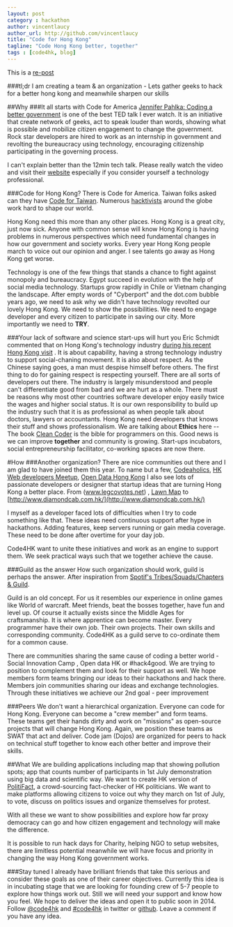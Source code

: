 ```yaml
---
layout: post
category : hackathon
author: vincentlaucy
author_url: http://github.com/vincentlaucy
title: "Code for Hong Kong"
tagline: "Code Hong Kong better, together"
tags : [code4hk, blog]
---
```


This is a [re-post](http://kleineblase.wordpress.com/2013/12/01/code-for-hong-kong/)

###tl;dr
I am creating a team & an organization - Lets gather geeks to hack for a better hong kong and meanwhile sharpen our skills 

##Why 
###It all starts with Code for America
[Jennifer Pahlka: Coding a better government](www.ted.com/talks/jennifer_pahlka_coding_a_better_government.html) is one of the best TED talk I ever watch.
It is an initiative that create network of geeks, act to speak louder than words, showing what is possible and mobilize citizen engagement to change the government. Rock star developers are hired to work as an internship in government and revolting the bureaucracy using technology, encouraging citizenship participating in the governing process.  

I can't explain better than the 12min tech talk. Please really watch the video and visit their [website](http://www.codeforamerica.org/programs/) especially if you consider yourself a technology professional.

###Code for Hong Kong?
There is Code for America. Taiwan folks asked can they have [Code for Taiwan](http://mmdays.com/2012/06/25/code-for-taiwan-does-it-work/). Numerous [hacktivists](http://en.wikipedia.org/wiki/Hacktivism) around the globe work hard to shape our world. 


Hong Kong need this more than any other places. Hong Kong is a great city, just now sick. 
Anyone with common sense will know Hong Kong is having problems in numerous perspectives which need fundamental changes in how our government and society works.  Every year Hong Kong people march to voice out our opinion and anger. I see talents go away as Hong Kong get worse.

Technology is one of the few things that stands a chance to fight against monopoly and bureaucracy. 
Egypt succeed in evolution with the help of social media technology. Startups grow rapidly in Chile or Vietnam changing the landscape. After empty words of "Cyberport" and the dot.com bubble years ago, we need to ask why we didn't have technology revolted our lovely Hong Kong. We need to show the possibilities. We need to engage developer and every citizen to participate in saving our city. More importantly we need to **TRY**.

###Your lack of software and science start-ups will hurt you
Eric Schmidt commented that on Hong Kong's technology industry [during his recent Hong Kong visit](http://cbkcuhk.wordpress.com/2013/11/05/google-chairman-eric-schmidt-discusses-entrepreneurship-in-hong-kong/) .
It is about capability, having a strong technology industry to support social-chaning movement. 
It is also about respect. As the Chinese saying goes, a man must despise himself before others. The first thing to do for gaining respect is respecting yourself. 
There are all sorts of developers out there. The industry is largely misunderstood and people can't differentiate good from bad and we are hurt as a whole. 
There must be reasons why most other countries software developer enjoy easily twice the wages and higher social status. 
It is our own responsibility to build up the industry such that it is as professional as when people talk about doctors, lawyers or accountants.
Hong Kong need developers that knows their stuff and shows professionalism. We are talking about **Ethics** here -- The book [Clean Coder](http://www.amazon.com/The-Clean-Coder-Professional-Programmers/dp/0137081073 ) is the bible for programmers on this.
Good news is we can improve **together** and community is growing. Start-ups incubators, social entrepreneurship facilitator, co-working spaces are now there.

#How
###Another organization? 
There are nice communities out there and I am glad to have joined them this year. To name but a few, [Codeaholics](http://codeaholics.hk), [HK Web developers Meetup](http://www.meetup.com/HK-Web-Developers/), [Open Data Hong Kong](http://opendatahk.com/) 
I also see lots of passionate developers or designer that startup ideas that are turning Hong Kong a better place.
From (www.legcovotes.net)  , [Lawn Map](http://lawnmaphk.org/portal/) to  [http://www.diamondcab.com.hk/](http://www.diamondcab.com.hk/)

I myself as a developer faced lots of difficulties when I try to code something like that.
These ideas need continuous support after hype in hackathons. Adding features, keep servers running or gain media coverage. These need to be done after overtime for your day job. 

Code4HK want to unite these initiatives and work as an engine to support them. We seek practical ways such that we together achieve the cause.

###Guild as the answer
How such organization should work, guild is perhaps the answer. After inspiration from [Spotif's Tribes/Squads/Chapters & Guild](http://blog.crisp.se/2012/11/14/henrikkniberg/scaling-agile-at-spotify).

Guild is an old concept. For us it resembles our experience in online games like World of warcraft. Meet friends, beat the bosses together, have fun and level up.
 Of course it actually exists since the Middle Ages for craftsmanship. It is where apprentice can become master.
Every programmer have their own job. Their own projects. Their own skills and corresponding community. Code4HK as a guild serve to co-ordinate them for a common cause.

There are communities sharing the same cause of coding a better world - Social Innovation Camp , Open data HK or #hack4good.
 We are trying to position to complement them and look for their support as well. We hope members form teams bringing our ideas to their hackathons and hack there. Members join communities sharing our ideas and exchange technologies. Through these initiatives we achieve our 2nd goal - peer improvement

###Peers
We don't want a hierarchical organization. Everyone can code for Hong Kong. Everyone can become a "crew member" and form teams.
These teams get their hands dirty and work on "missions" as open-source projects that will change Hong Kong. Again, we position these teams as SWAT that act and deliver.
Code jam (Dojos) are organized for peers to hack on technical stuff together to know each other better and improve their skills.  

##What
We are building applications including map that showing pollution spots; app that counts number of participants in 1st July demonstration using big data and scientific way. 
We want to create HK version of [PolitiFact](http://www.politifact.com/), a crowd-sourcing fact-checker of HK politicians. 
We want to make platforms allowing citizens to voice out why they march on 1st of July, to vote, discuss on politics issues and organize themselves for protest. 

With all these we want to show possibilities and explore how far proxy democracy can go and how citizen engagement and technology will make the difference. 

It is possible to run hack days for Charity, helping NGO to setup websites, there are limitless potential meanwhile we will have focus and priority in changing the way Hong Kong government works.




###Stay tuned
I already have brilliant friends that take this serious and consider these goals as one of their career objectives. 
Currently this idea is in incubating stage that we are looking for founding crew of 5-7 people to explore how things work out. Still we will need your support and know how you feel. We hope to deliver the ideas and open it to public soon in 2014.
Follow [@code4hk](https://twitter.com/code4hk) and [#code4hk](https://twitter.com/search?q=%23code4hk&src=hash)  in twitter or [github](https://github.com/code4hk). Leave a comment if you have any idea.

